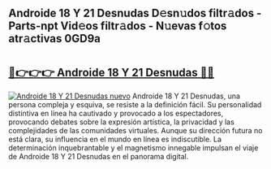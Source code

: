 ## Androide 18 Y 21 Desnudas D𝚎sn𝚞dos filtr𝚊dos - Parts-npt Vid𝚎os filtr𝚊dos - N𝚞evas f𝚘tos atr𝚊ctivas 0GD9a

# <h2><a href="http://mb65lm.tromn.icu/?c=Androide+18+Y+21+Desnudas">🔗👉👉👉 Androide 18 Y 21 Desnudas 🔗🔗</a></h2>

[![Androide 18 Y 21 Desnudas nuevo](https://i.imgur.com/pEAQMta.gif)](http://mb65lm.tromn.icu/?c=Androide+18+Y+21+Desnudas)
Androide 18 Y 21 Desnudas, una persona compleja y esquiva, se resiste a la definición fácil. Su personalidad distintiva en línea ha cautivado y provocado a los espectadores, provocando debates sobre la expresión artística, la privacidad y las complejidades de las comunidades virtuales. Aunque su dirección futura no está clara, su influencia en el mundo en línea es indiscutible. La determinación inquebrantable y el magnetismo innegable impulsan el viaje de Androide 18 Y 21 Desnudas en el panorama digital.
